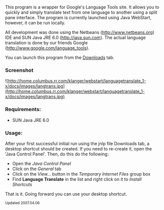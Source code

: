 This program is a wrapper for Google's Language Tools site.  It allows you to quickly and simply translate text from one language to another using a split pane interface.  The program is currently launched using Java WebStart, however, it can be run locally.

All development was done using the Netbeans  (http://www.netbeans.org) IDE and SUN Java JRE 6.0 (http://java.sun.com).   The actual language translation is done by our friends Google (http://www.google.com/language_tools).

You can launch this program from the [Downloads](http://code.google.com/p/language-translate/downloads/list) tab.

### Screenshot ###

![http://home.columbus.rr.com/klanger/webstart/languagetranslate_1-x/docs/images/langtrans.jpg](http://home.columbus.rr.com/klanger/webstart/languagetranslate_1-x/docs/images/langtrans.jpg)

### Requirements: ###
  * SUN Java JRE 6.0

### Usage: ###
After your first successful initial run using the jnlp file Downloads tab, a desktop shortcut should be created.  If you need to re-create it, open the 'Java Control Panel'.  Then, do this do the following:

  * Open the _Java Control Panel_
  * Click on the _General_ tab
  * Click on the _View..._ button in the _Temporary Internet Files_ group box
  * Find **Language Translate** in the list and right click on it to _Install Shortcuts_

That is it.  Going forward you can use your desktop shortcut.

<sub>Updated 2007.04.06</sub>
